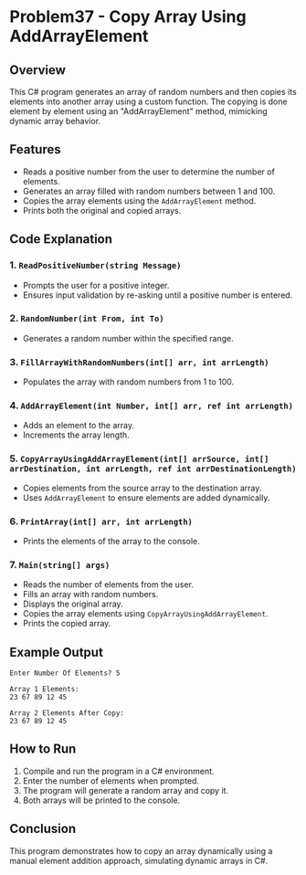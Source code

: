 # Problem37 - Copy Array Using AddArrayElement

## Overview
This C# program generates an array of random numbers and then copies its elements into another array using a custom function. The copying is done element by element using an "AddArrayElement" method, mimicking dynamic array behavior.

## Features
- Reads a positive number from the user to determine the number of elements.
- Generates an array filled with random numbers between 1 and 100.
- Copies the array elements using the `AddArrayElement` method.
- Prints both the original and copied arrays.

## Code Explanation

### 1. `ReadPositiveNumber(string Message)`
- Prompts the user for a positive integer.
- Ensures input validation by re-asking until a positive number is entered.

### 2. `RandomNumber(int From, int To)`
- Generates a random number within the specified range.

### 3. `FillArrayWithRandomNumbers(int[] arr, int arrLength)`
- Populates the array with random numbers from 1 to 100.

### 4. `AddArrayElement(int Number, int[] arr, ref int arrLength)`
- Adds an element to the array.
- Increments the array length.

### 5. `CopyArrayUsingAddArrayElement(int[] arrSource, int[] arrDestination, int arrLength, ref int arrDestinationLength)`
- Copies elements from the source array to the destination array.
- Uses `AddArrayElement` to ensure elements are added dynamically.

### 6. `PrintArray(int[] arr, int arrLength)`
- Prints the elements of the array to the console.

### 7. `Main(string[] args)`
- Reads the number of elements from the user.
- Fills an array with random numbers.
- Displays the original array.
- Copies the array elements using `CopyArrayUsingAddArrayElement`.
- Prints the copied array.

## Example Output
```
Enter Number Of Elements? 5

Array 1 Elements:
23 67 89 12 45

Array 2 Elements After Copy:
23 67 89 12 45
```

## How to Run
1. Compile and run the program in a C# environment.
2. Enter the number of elements when prompted.
3. The program will generate a random array and copy it.
4. Both arrays will be printed to the console.

## Conclusion
This program demonstrates how to copy an array dynamically using a manual element addition approach, simulating dynamic arrays in C#.


